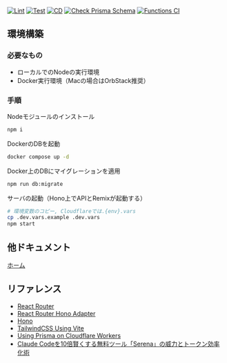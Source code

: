 [![Lint](https://github.com/Geek-Teck-Mentors/trend_diary/actions/workflows/lint.yaml/badge.svg)](https://github.com/Geek-Teck-Mentors/trend_diary/actions/workflows/lint.yaml)
[![Test](https://github.com/Geek-Teck-Mentors/trend_diary/actions/workflows/test.yaml/badge.svg?branch=main)](https://github.com/Geek-Teck-Mentors/trend_diary/actions/workflows/test.yaml)
[![CD](https://github.com/Geek-Teck-Mentors/trend_diary/actions/workflows/cd.yaml/badge.svg)](https://github.com/Geek-Teck-Mentors/trend_diary/actions/workflows/cd.yaml)
[![Check Prisma Schema](https://github.com/Geek-Teck-Mentors/trend_diary/actions/workflows/check_prisma.yaml/badge.svg)](https://github.com/Geek-Teck-Mentors/trend_diary/actions/workflows/check_prisma.yaml)
[![Functions CI](https://github.com/Geek-Teck-Mentors/trend_diary/actions/workflows/functions_ci.yaml/badge.svg)](https://github.com/Geek-Teck-Mentors/trend_diary/actions/workflows/functions_ci.yaml)

## 環境構築

### 必要なもの

- ローカルでのNodeの実行環境
- Docker実行環境（Macの場合はOrbStack推奨）

### 手順

Nodeモジュールのインストール

```sh
npm i
```

DockerのDBを起動

```sh
docker compose up -d
```

Docker上のDBにマイグレーションを適用

```sh
npm run db:migrate
```

サーバの起動（Hono上でAPIとRemixが起動する）

```sh
# 環境変数のコピー, Cloudflareでは.{env}.vars
cp .dev.vars.example .dev.vars
npm start
```

## 他ドキュメント

[ホーム](docs/home.md)

## リファレンス

- [React Router](https://reactrouter.com/home)
- [React Router Hono Adapter](https://github.com/yusukebe/hono-react-router-adapter)
- [Hono](https://hono.dev/docs/)
- [TailwindCSS Using Vite](https://tailwindcss.com/docs/installation/using-vite)
- [Using Prisma on Cloudflare Workers](https://hono.dev/examples/prisma)
- [Claude Codeを10倍賢くする無料ツール「Serena」の威力とトークン効率化術](https://zenn.dev/sc30gsw/articles/ff81891959aaef)
